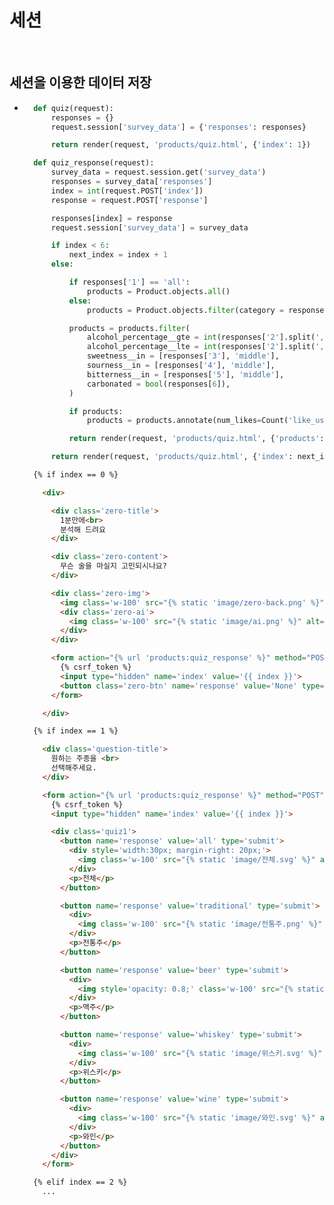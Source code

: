 # 세션

</br>

## 세션을 이용한 데이터 저장
- ```python
    def quiz(request):
        responses = {}
        request.session['survey_data'] = {'responses': responses}

        return render(request, 'products/quiz.html', {'index': 1})

    def quiz_response(request):
        survey_data = request.session.get('survey_data')
        responses = survey_data['responses']
        index = int(request.POST['index'])
        response = request.POST['response']

        responses[index] = response
        request.session['survey_data'] = survey_data

        if index < 6:
            next_index = index + 1
        else:

            if responses['1'] == 'all':
                products = Product.objects.all()
            else:
                products = Product.objects.filter(category = responses['1'])

            products = products.filter(
                alcohol_percentage__gte = int(responses['2'].split(',')[0]),
                alcohol_percentage__lte = int(responses['2'].split(',')[1]),
                sweetness__in = [responses['3'], 'middle'],
                sourness__in = [responses['4'], 'middle'],
                bitterness__in = [responses['5'], 'middle'],
                carbonated = bool(responses[6]),
            )

            if products:
                products = products.annotate(num_likes=Count('like_users')).order_by('-num_likes')[:3]

            return render(request, 'products/quiz.html', {'products':products, 'index':7})

        return render(request, 'products/quiz.html', {'index': next_index})
  ```
  ```html
    {% if index == 0 %}

      <div>

        <div class='zero-title'>
          1분만에<br>
          분석해 드려요
        </div>

        <div class='zero-content'>
          무슨 술을 마실지 고민되시나요?
        </div>

        <div class='zero-img'>
          <img class='w-100' src="{% static 'image/zero-back.png' %}" alt="zero-back">
          <div class='zero-ai'>
            <img class='w-100' src="{% static 'image/ai.png' %}" alt="ai">
          </div>
        </div>

        <form action="{% url 'products:quiz_response' %}" method="POST">
          {% csrf_token %}
          <input type="hidden" name='index' value='{{ index }}'>
          <button class='zero-btn' name='response' value='None' type='submit'>시작하기</button>
        </form>

      </div>

    {% if index == 1 %}

      <div class='question-title'>
        원하는 주종을 <br>
        선택해주세요.
      </div>

      <form action="{% url 'products:quiz_response' %}" method="POST">
        {% csrf_token %}
        <input type="hidden" name='index' value='{{ index }}'>

        <div class='quiz1'>
          <button name='response' value='all' type='submit'>
            <div style='width:30px; margin-right: 20px;'>
              <img class='w-100' src="{% static 'image/전체.svg' %}" alt="전체">
            </div>
            <p>전체</p>
          </button>

          <button name='response' value='traditional' type='submit'>
            <div>
              <img class='w-100' src="{% static 'image/전통주.png' %}" alt="전통주">
            </div>
            <p>전통주</p>
          </button>

          <button name='response' value='beer' type='submit'>
            <div>
              <img style='opacity: 0.8;' class='w-100' src="{% static 'image/맥주.png' %}" alt="맥주">
            </div>
            <p>맥주</p>
          </button>

          <button name='response' value='whiskey' type='submit'>
            <div>
              <img class='w-100' src="{% static 'image/위스키.svg' %}" alt="위스키">
            </div>
            <p>위스키</p>
          </button>

          <button name='response' value='wine' type='submit'>
            <div>
              <img class='w-100' src="{% static 'image/와인.svg' %}" alt="와인">
            </div>
            <p>와인</p>
          </button>
        </div>
      </form>

    {% elif index == 2 %}
      ...
  ```